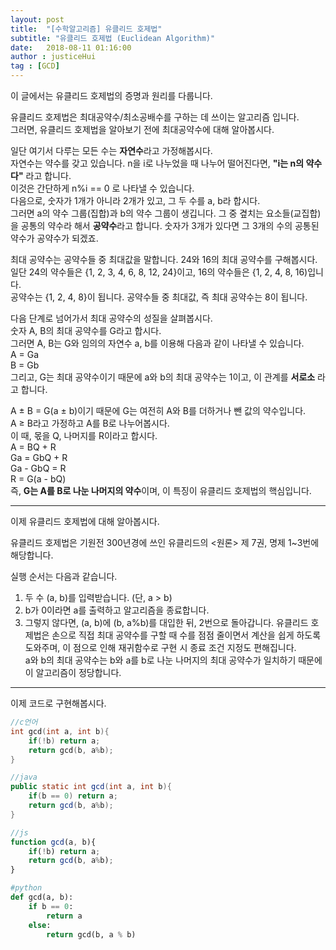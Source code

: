 ```yaml
---
layout: post
title:  "[수학알고리즘] 유클리드 호제법"
subtitle: "유클리드 호제법 (Euclidean Algorithm)"
date:   2018-08-11 01:16:00
author : justiceHui
tag : [GCD]
---
```


이 글에서는 유클리드 호제법의 증명과 원리를 다룹니다.

유클리드 호제법은 최대공약수/최소공배수를 구하는 데 쓰이는 알고리즘 입니다.<br>
그러면, 유클리드 호제법을 알아보기 전에 최대공약수에 대해 알아봅시다.

일단 여기서 다루는 모든 수는 <b>자연수</b>라고 가정해봅시다.<br>
자연수는 약수를 갖고 있습니다. n을 i로 나누었을 때 나누어 떨어진다면, <b>"i는 n의 약수다"</b> 라고 합니다.<br>
이것은 간단하게 n%i == 0 로 나타낼 수 있습니다.<br>
다음으로, 숫자가 1개가 아니라 2개가 있고, 그 두 수를 a, b라 합시다.<br>
그러면 a의 약수 그룹(집합)과 b의 약수 그룹이 생깁니다. 그 중 곂치는 요소들(교집합)을 공통의 약수라 해서 <b>공약수</b>라고 합니다.
숫자가 3개가 있다면 그 3개의 수의 공통된 약수가 공약수가 되겠죠.

최대 공약수는 공약수들 중 최대값을 말합니다. 24와 16의 최대 공약수를 구해봅시다.<br>
일단 24의 약수들은 {1, 2, 3, 4, 6, 8, 12, 24}이고, 16의 약수들은 {1, 2, 4, 8, 16)입니다.<br>
공약수는 {1, 2, 4, 8}이 됩니다. 공약수들 중 최대값, 즉 최대 공약수는 8이 됩니다.

다음 단계로 넘어가서 최대 공약수의 성질을 살펴봅시다.<br>
숫자 A, B의 최대 공약수를 G라고 합시다.<br>
그러면 A, B는 G와 임의의 자연수 a, b를 이용해 다음과 같이 나타낼 수 있습니다.<br>
A = Ga<br>
B = Gb<br>
그리고, G는 최대 공약수이기 때문에 a와 b의 최대 공약수는 1이고, 이 관계를 <b>서로소</b> 라고 합니다.

A ± B = G(a ± b)이기 때문에 G는 여전히 A와 B를 더하거나 뺀 값의 약수입니다.<br>
A ≥ B라고 가정하고 A를 B로 나누어봅시다.<br>
이 때, 몫을 Q, 나머지를 R이라고 합시다.<br>
A = BQ + R<br>
Ga = GbQ + R<br>
Ga - GbQ = R<br>
R = G(a - bQ)<br>
즉, <b>G는 A를 B로 나눈 나머지의 약수</b>이며, 이 특징이 유클리드 호제법의 핵심입니다.

<hr>

이제 유클리드 호제법에 대해 알아봅시다.

유클리드 호제법은 기원전 300년경에 쓰인 유클리드의 <원론> 제 7권, 명제 1~3번에 해당합니다.

실행 순서는 다음과 같습니다.
1. 두 수 (a, b)를 입력받습니다. (단, a > b)
2. b가 0이라면 a를 출력하고 알고리즘을 종료합니다.
3. 그렇지 않다면, (a, b)에 (b, a%b)를 대입한 뒤, 2번으로 돌아갑니다.
유클리드 호제법은 손으로 직접 최대 공약수를 구할 때 수를 점점 줄이면서 계산을 쉽게 하도록 도와주며, 이 점으로 인해 재귀함수로 구현 시 종료 조건 지정도 편해집니다.<br>
a와 b의 최대 공약수는 b와 a를 b로 나눈 나머지의 최대 공약수가 일치하기 때문에 이 알고리즘이 정당합니다.

<hr>

이제 코드로 구현해봅시다.
```cpp
//c언어
int gcd(int a, int b){
    if(!b) return a;
    return gcd(b, a%b);
}
```

```java
//java
public static int gcd(int a, int b){
    if(b == 0) return a;
    return gcd(b, a%b);
}
```

```javascript
//js
function gcd(a, b){
    if(!b) return a;
    return gcd(b, a%b);
}
```

```python
#python
def gcd(a, b):
    if b == 0:
        return a
    else:
        return gcd(b, a % b)
```
